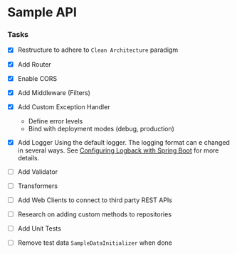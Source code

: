 # Sample API
### Tasks

- [x] Restructure to adhere to `Clean Architecture` paradigm

- [x] Add Router

- [x] Enable CORS

- [x] Add Middleware (Filters)

- [x] Add Custom Exception Handler
    - Define error levels
    - Bind with deployment modes (debug, production)

- [x] Add Logger
    Using the default logger.
    The logging format can e changed in several ways.
    See [Configuring Logback with Spring Boot](https://lankydan.dev/2019/01/09/configuring-logback-with-spring-boot)
    for more details.
    
- [ ] Add Validator

- [ ] Transformers

- [ ] Add Web Clients to connect to third party REST APIs

- [ ] Research on adding custom methods to repositories

- [ ] Add Unit Tests

- [ ] Remove test data `SampleDataInitializer` when done